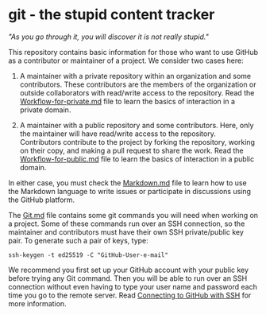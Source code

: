 # git - the stupid content tracker

*"As you go through it, you will discover it is not really stupid."*

This repository contains basic information for those who want to use GitHub as a contributor or maintainer of a project. We consider two cases here:

1. A maintainer with a private repository within an organization and some contributors. These contributors are the members of the organization or outside collaborators with read/write access to the repository. Read the [Workflow-for-private.md](Workflow-for-private.md) file to learn the basics of interaction in a private domain.

2. A maintainer with a public repository and some contributors. Here, only the maintainer will have read/write access to the repository. Contributors contribute to the project by forking the repository, working on their copy, and making a pull request to share the work. Read the [Workflow-for-public.md](Workflow-for-public.md) file to learn the basics of interaction in a public domain.

In either case, you must check the [Markdown.md](Markdown.md) file to learn how to use the Markdown language to write issues or participate in discussions using the GitHub platform.

The [Git.md](Git.md) file contains some git commands you will need when working on a project. Some of these commands run over an SSH connection, so the maintainer and contributors must have their own SSH private/public key pair. To generate such a pair of keys, type:

```
ssh-keygen -t ed25519 -C "GitHub-User-e-mail"
```

We recommend you first set up your GitHub account with your public key before trying any Git command. Then you will be able to run over an SSH connection without even having to type your user name and password each time you go to the remote server. Read [Connecting to GitHub with SSH](https://docs.github.com/en/authentication/connecting-to-github-with-ssh) for more information.
